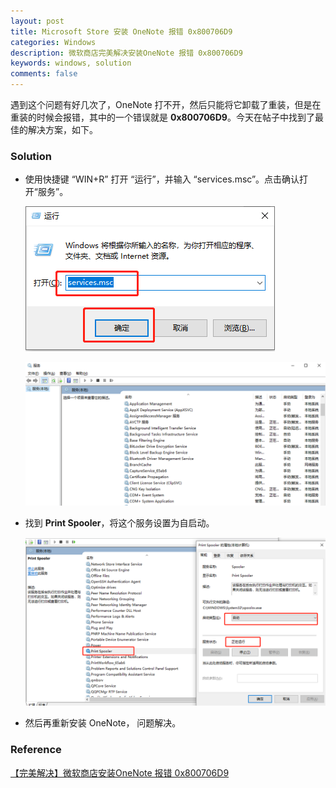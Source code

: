 ```yaml
---
layout: post
title: Microsoft Store 安装 OneNote 报错 0x800706D9
categories: Windows
description: 微软商店完美解决安装OneNote 报错 0x800706D9
keywords: windows, solution
comments: false
---  
```


遇到这个问题有好几次了，OneNote 打不开，然后只能将它卸载了重装，但是在重装的时候会报错，其中的一个错误就是 **0x800706D9**。今天在帖子中找到了最佳的解决方案，如下。

### Solution   
- 使用快捷键 “WIN+R” 打开 “运行”，并输入 “services.msc”。点击确认打开“服务”。     

  ![services](/images/posts/windows/services.png)     

  ![services1](/images/posts/windows/services1.png)   

- 找到 **Print Spooler**，将这个服务设置为自启动。     

  ![Print_Spooler](/images/posts/windows/Print_Spooler.png)  
  
- 然后再重新安装 OneNote， 问题解决。   


### Reference   
  [【完美解决】微软商店安装OneNote 报错 0x800706D9](https://blog.csdn.net/weixin_40040107/article/details/91053769)